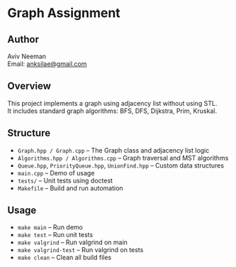 # Graph Assignment

## Author
Aviv Neeman  
Email: anksilae@gmail.com

## Overview
This project implements a graph using adjacency list without using STL.  
It includes standard graph algorithms: BFS, DFS, Dijkstra, Prim, Kruskal.

## Structure

- `Graph.hpp / Graph.cpp` – The Graph class and adjacency list logic
- `Algorithms.hpp / Algorithms.cpp` – Graph traversal and MST algorithms
- `Queue.hpp`, `PriorityQueue.hpp`, `UnionFind.hpp` – Custom data structures
- `main.cpp` – Demo of usage
- `tests/` – Unit tests using doctest
- `Makefile` – Build and run automation

## Usage

- `make main` – Run demo
- `make test` – Run unit tests
- `make valgrind` – Run valgrind on main
- `make valgrind-test` – Run valgrind on tests
- `make clean` – Clean all build files
